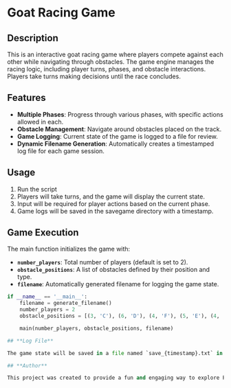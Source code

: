 # Goat Racing Game

## **Description**


This is an interactive goat racing game where players compete against each other while navigating through obstacles. The game engine manages the racing logic, including player turns, phases, and obstacle interactions. Players take turns making decisions until the race concludes.

## **Features**

- **Multiple Phases**: Progress through various phases, with specific actions allowed in each.
- **Obstacle Management**: Navigate around obstacles placed on the track.
- **Game Logging**: Current state of the game is logged to a file for review.
- **Dynamic Filename Generation**: Automatically creates a timestamped log file for each game session.

## **Usage**
1.  Run the script
2.  Players will take turns, and the game will display the current state.
3.  Input will be required for player actions based on the current phase.
4.  Game logs will be saved in the savegame directory with a timestamp.

## **Game Execution**

The main function initializes the game with:

- **`number_players`**: Total number of players (default is set to 2).
- **`obstacle_positions`**: A list of obstacles defined by their position and type.
- **`filename`**: Automatically generated filename for logging the game state.

```python
if __name__ == '__main__':
    filename = generate_filename()    
    number_players = 2
    obstacle_positions = [(3, 'C'), (6, 'D'), (4, 'F'), (5, 'E'), (4, 'D')]

    main(number_players, obstacle_positions, filename)

## **Log File**

The game state will be saved in a file named `save_{timestamp}.txt` in the `savegame` directory. You can review this file to analyze the game after it ends.

## **Author**

This project was created to provide a fun and engaging way to explore Python programming through game development.
